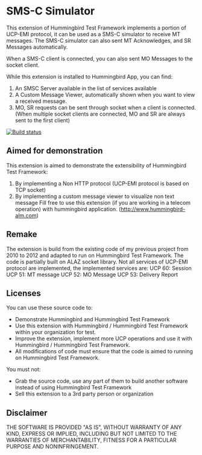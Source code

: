 # SMS-C Simulator

This extension of Hummingbird Test Framework implements a portion of UCP-EMI protocol, it can be used as a SMS-C simulator to receive MT messages.
The SMS-C simulator can also sent MT Acknowledges, and SR Messages automatically.

When a SMS-C client is connected, you can also sent MO Messages to the socket client.

While this extension is installed to Hummingbird App, you can find:
1. An SMSC Server available in the list of services available
2. A Custom Message Viewer, automatically shown when you want to view a received message.
3. MO, SR requests can be sent through socket when a client is connected. (When multiple socket clients are connected, MO and SR are always sent to the first client)

[![Build status](https://hummingbird.visualstudio.com/Hummingbird%20ALM/_apis/build/status/Hummingbird%20Extension%20SMS-C)](https://hummingbird.visualstudio.com/Hummingbird%20ALM/_build/latest?definitionId=13)

## Aimed for demonstration
This extension is aimed to demonstrate the extensibility of Hummingbird Test Framework:
1. By implementing a Non HTTP protocol (UCP-EMI protocol is based on TCP socket)
2. By implementing a custom message viewer to visualize non text message
Fill free to use this extension (if you are working in a telecom operation) with hummingbird application. (http://www.hummingbird-alm.com)

## Remake
The extension is build from the existing code of my previous project from 2010 to 2012 and adapted to run on Hummingbird Test Framework. The code is partially built on ALAZ socket library. Not all services of UCP-EMI protocol are implemented, the implemented services are:
UCP 60: Session
UCP 51: MT message
UCP 52: MO Message
UCP 53: Delivery Report

## Licenses
You can use these source code to:
 - Demonstrate Hummingbird and Hummingbird Test Framework
 - Use this extension with Hummingbird / Hummingbird Test Framework within your organization for test.
 - Improve the extension, implement more UCP operations and use it with Hummingbird / Hummingbird Test Framework.
 - All modifications of code must ensure that the code is aimed to running on Hummingbird Test Framework.

 You must not:
 - Grab the source code, use any part of them to build another software instead of using Hummingbird Test Framework
 - Sell this extension to a 3rd party person or organization

## Disclaimer
THE SOFTWARE IS PROVIDED "AS IS", WITHOUT WARRANTY OF ANY KIND, EXPRESS OR IMPLIED, INCLUDING BUT NOT LIMITED TO THE WARRANTIES OF MERCHANTABILITY, FITNESS FOR A PARTICULAR PURPOSE AND NONINFRINGEMENT.
